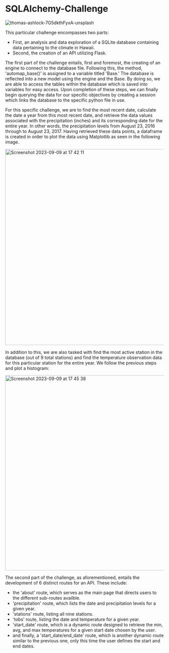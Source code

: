# SQLAlchemy-Challenge
![thomas-ashlock-7G5dkthFyxA-unsplash](https://github.com/ryodaimatsui/sqlalchemy-challenge/assets/137141385/ca12adea-5310-4419-8255-d1d5d459c205)

This particular challenge encompasses two parts: 
- First, an analysis and data exploration of a SQLite database containing data pertaining to the climate in Hawaii.
- Second, the creation of an API utilizing Flask.

The first part of the challenge entails, first and foremost, the creating of an engine to connect to the database file. Following this, the method, 'automap_base()' is assigned to a variable titled 'Base.' The database is reflected into a new model using the engine and the Base. By doing so, we are able to access the tables within the database which is saved into variables for easy access. Upon completion of these steps, we can finally begin querying the data for our specific objectives by creating a session which links the database to the specific python file in use. 

For this specific challenge, we are to find the most recent date, calculate the date a year from this most recent date, and retrieve the data values associated with the precipitation (inches) and its corresponding date for the entire year. In other words, the precipitation levels from August 23, 2016 through to August 23, 2017. Having retrieved these data points, a dataframe is created in order to plot the data using Matplotlib as seen in the following image.

<img width="623" alt="Screenshot 2023-09-09 at 17 42 11" src="https://github.com/ryodaimatsui/sqlalchemy-challenge/assets/137141385/519e28ec-b4e9-4f88-bc3b-b16f8741eb2e">

In addition to this, we are also tasked with find the most active station in the database (out of 9 total stations) and find the temperature observation data for this particular station for the entire year. We follow the previous steps and plot a histogram:

<img width="620" alt="Screenshot 2023-09-09 at 17 45 38" src="https://github.com/ryodaimatsui/sqlalchemy-challenge/assets/137141385/bd0d6643-a165-41e8-b406-3bfff065fe8e">

The second part of the challenge, as aforementioned, entails the development of 6 distinct routes for an API. These include:
- the 'about' route, which serves as the main page that directs users to the different sub-routes availble.
- 'precipitation' route, which lists the date and precipitation levels for a given year.
- 'stations' route, listing all nine stations.
- 'tobs' route, listing the date and temperature for a given year.
- 'start_date' route, which is a dynamic route designed to retrieve the min, avg, and max temperatures for a given start date chosen by the user.
- and finally, a 'start_date/end_date' route, which is another dynamic route similar to the previous one, only this time the user defines the start and end dates. 
